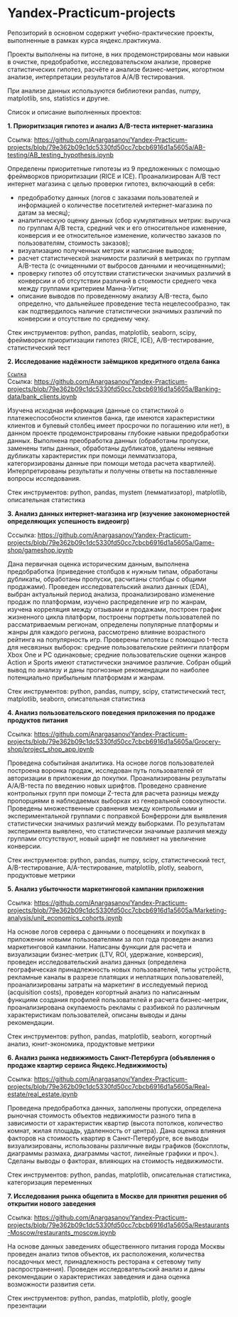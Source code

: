 # Yandex-Practicum-projects

Репозиторий в основном содержит учебно-практические проекты, выполненные в рамках курса яндекс.практикума.

Проекты выполнены на питоне, в них продемонстрированы мои навыки в очистке, предобработке, исследовательском анализе, проверке статистических гипотез, расчёте и анализе бизнес-метрик, когортном анализе, интерпретации результатов A/A/B тестирования.

При анализе данных используются библиотеки pandas, numpy, matplotlib, sns, statistics и другие.

Список и описание выполненных проектов:

**1. Приоритизация гипотез и анализ A/B-теста интернет-магазина**

Ссылка: https://github.com/Anargasanov/Yandex-Practicum-projects/blob/79e362b09c1dc5330fd50cc7cbcb6916d1a5605a/AB-testing/AB_testing_hypothesis.ipynb

Определены приоритетные гипотезы из 9 предложенных с помощью фреймворков приоритизации (RICE и ICE). Проанализирован A/B тест интернет магазина с целью проверки гипотез, включающий в себя:

- предобработку данных (логов с заказами пользователей и информацией о количестве посетителей интернет-магазина по датам за месяц);
- аналитическую оценку данных (сбор кумулятивных метрик: выручка по группам A/B теста, средний чек и его относительное изменение, конверсия и ее относительное изменение, количество заказов по пользователям, стоимость заказов);
- визуализацию полученных метрик и написание выводов;
- расчет статистической значимости различий в метриках по группам A/B-теста (с очищенными от выбросов данными и неочищенными);
- проверку гипотез об отсутствии статистически значимых различий в конверсии и об отсутствии различий в стоимости среднего чека между группами критерием Манна-Уитни;
- описание выводов по проведенному анализу A/B-теста, было определно, что дальнейшее проведение теста нецелесообразно, так как подтвердилось наличие статистически значимых различий по конверсии и отсутствие по среднему чеку.

Стек инструментов: python, pandas, matplotlib, seaborn, scipy, фреймворки приоритизации гипотез (RICE, ICE), A/B-тестирование, статистический тест

**2. Исследование надёжности заёмщиков кредитного отдела банка**

<code>[Ссылка](https://github.com/Anargasanov/Yandex-Practicum-projects/blob/79e362b09c1dc5330fd50cc7cbcb6916d1a5605a/Banking-data/bank_clients.ipynb)
</code>
Ссылка: https://github.com/Anargasanov/Yandex-Practicum-projects/blob/79e362b09c1dc5330fd50cc7cbcb6916d1a5605a/Banking-data/bank_clients.ipynb

Изучена исходная информация (данные со статистикой о платежеспособности клиентов банка, где имеются характеристики клиентов и булевый столбец имеет просрочки по погашению или нет), в данном проекте продемонстрированы глубокие навыки предобработки данных. Выполнена преобработка данных (обработаны пропуски, заменены типы данных, обработаны дубликатов, удалены неявные дубликаты характеристик при помощи лемматизатора, категоризированы данные при помощи метода расчета квартилей). Интерпретированы результаты и получены ответы на поставленные вопросы исследования.

Стек инструментов: python, pandas, mystem (лемматизатор), matplotlib, описательная статистика

**3. Анализ данных интернет-магазина игр (изучение закономерностей определяющих успешность видеоигр)**

Сссылка: https://github.com/Anargasanov/Yandex-Practicum-projects/blob/79e362b09c1dc5330fd50cc7cbcb6916d1a5605a/Game-shop/gameshop.ipynb

Дана первичная оценка историческим данным, выполнена предобработка (приведение столбцов к нужным типам, обработаны дубликаты, обработаны пропуски, расчитаны столбцы с общими продажами). Проведен исследовательский анализ данных (EDA), выбран актуальный период анализа, проанализировано изменение продаж по платформам, изучено распределение игр по жанрам, изучена корреляция между отзывами и продажами, построен график жизненного цикла платформ, построены портреты пользователей по рассматриваемым регионам, определены популярные платформы и жанры для каждого региона, рассмотрено влияние возрастного рейтинга на популярность игр. Проверены гипотезы с помощью t-теста для несвязных выборок: средние пользовательские рейтинги платформ Xbox One и PC одинаковые; средние пользовательские оценки жанров Action и Sports имеют статистически значимое различие. Собран общий вывод по анализу и даны прогнозные рекомендации по наиболее потенциально прибыльным платформам и жанрам.

Стек инструментов: python, pandas, numpy, scipy, статистический тест, matplotlib, seaborn, описательная статистика

**4. Анализ пользовательского поведения приложения по продаже продуктов питания**

Ссылка: https://github.com/Anargasanov/Yandex-Practicum-projects/blob/79e362b09c1dc5330fd50cc7cbcb6916d1a5605a/Grocery-shop/project_shop_app.ipynb

Проведена событийная аналитика. На основе логов пользователей построена воронка продаж, исследован путь пользователей от авторизации в приложении до покупки. Проанализированы результаты A/A/B-теста по введению новых шрифтов. Проведено сравнение контрольных групп при помощи Z-теста для расчета разницы между пропорциями в наблюдаемых выборках из генеральной совокупности. Проведены множественные сравнения между контрольными и экспериментальной группами с поправкой Бонферрони для выявления статистически значимых различий между выборками. По результатам эксперимента выявлено, что статистически значимые различия между группами отсутствуют, новый шрифт не повлияет на увеличение конверсии.

Стек инструментов: python, pandas, numpy, scipy, статистический тест, A/B-тестирование, A/A-тестирование, matplotlib, plotly, seaborn, продуктовые метрики

**5. Анализ убыточности маркетинговой кампании приложения**

Ссылка: https://github.com/Anargasanov/Yandex-Practicum-projects/blob/79e362b09c1dc5330fd50cc7cbcb6916d1a5605a/Marketing-analysis/unit_economics_cohorts.ipynb

На основе логов сервера с данными о посещениях и покупках в приложении новыми пользователями за пол года проведен анализ маркетинговой кампании. Написаны функции для расчета и визуализации бизнес-метрик (LTV, ROI, удержание, конверсия), проведен исследовательский анализ данных (определена географическая принадлежность новых пользователей, типы устройств, рекламные каналы в разрезе платящих и неплатящих пользователей), проанализированы затраты на маркетинг в исследуемый период (acquisition costs), проведен когортный анализ по написанным функциям создания профилей пользователей и расчета бизнес-метрик, проанализирована окупаемость рекламы с разбивкой по различным характеристикам пользователей, описаны выводы и даны рекомендации.

Стек инструментов: python, pandas, matplotlib, seaborn, когортный анализ, юнит-экономика, продуктовые метрики

**6. Анализ рынка недвижимость Санкт-Петербурга (объявления о продаже квартир сервиса Яндекс.Недвижимость)**

Ссылка: https://github.com/Anargasanov/Yandex-Practicum-projects/blob/79e362b09c1dc5330fd50cc7cbcb6916d1a5605a/Real-estate/real_estate.ipynb

Проведена предобработка данных, заполнены пропуски, определена рыночная стоимость объектов недвижимости разного типа в зависимости от характеристик квартир (высота потолков, количество комнат, жилая площадь, удаленность от центра). Дана оценка влияния факторов на стоимость квартир в Санкт-Петербурге, все выводы визуализированы, использованы различные виды графиков (боксплоты, диаграммы размаха, диаграммы частот, линейные графики и проч.). Сделаны выводы о факторах, влияющих на стоимость недвижимости.

Стек инструментов: python, pandas, matplotlib, описательная статистика, категоризация переменных

**7. Исследования рынка общепита в Москве для принятия решения об открытии нового заведения**

Ссылка: https://github.com/Anargasanov/Yandex-Practicum-projects/blob/79e362b09c1dc5330fd50cc7cbcb6916d1a5605a/Restaurants-Moscow/restaurants_moscow.ipynb

На основе данных заведениях общественного питания города Москвы проведен анализ типов объектов, их расположения, количества посадочных мест, принадлежность ресторана к сетевому типу распространения). Проведен исследовательский анализ и даны рекомендации о характеристиках заведения и дана оценка возможности развития сети.

Стек инструментов: python, pandas, matplotlib, plotly, google презентации
